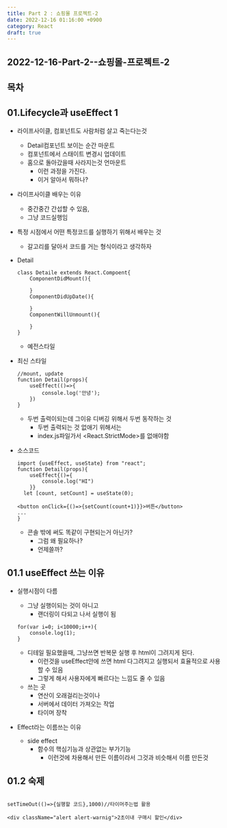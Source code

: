 ```yaml
---
title: Part 2 : 쇼핑몰 프로젝트-2
date: 2022-12-16 01:16:00 +0900
category: React
draft: true
---
```


## 2022-12-16-Part-2--쇼핑몰-프로젝트-2

## 목차

## 01.Lifecycle과 useEffect 1

- 라이프사이클, 컴포넌트도 사람처럼 살고 죽는다는것

  - Detail컴포넌트 보이는 순간 마운트 
  - 컴포넌트에서 스태이트 변경시 업데이트
  - 홈으로 돌아갔을때 사라지는것 언마운트
    - 이런 과정을 가진다.
    - 이거 알아서 뭐하나?

- 라이프사이클 배우는 이유

  - 중간중간 간섭할 수 있음,
  - 그냥 코드실행임

- 특정 시점에서 어떤 특정코드를 실행하기 위해서 배우는 것

  - 갈고리를 달아서 코드를 거는 형식이라고 생각하자

- Detail

  ```react
  class Detaile extends React.Compoent{
      ComponentDidMount(){
          
      }
      ComponentDidUpDate(){
          
      }
      ComponentWillUnmount(){
          
      }
  }
  ```

  - 예전스타일

- 최신 스타일

  ```react
  //mount, update
  function Detail(props){
      useEffect(()=>{
          console.log('안녕');
      })
  }
  ```

  - 두번 출력이되는데 그이유 디버깅 위해서 두번 동작하는 것
    -  두번 출력되는 것 없애기 위해서는
      - index.js파일가서 <React.StrictMode>를 없애야함

- 소스코드

  ```react
  import {useEffect, useState} from "react";
  function Detail(props){
      useEffect{()={
          console.log("HI")
      }}
  	let [count, setCount] = useState(0);
  	
  <button onClick={()=>{setCount(count+1)}}>버튼</button>
  ...
  }
  ```

  - 콘솔 밖에 써도 똑같이 구현되는거 아닌가?
    - 그럼 왜 필요하나?
    - 언제쓸까?

## 01.1 useEffect 쓰는 이유

- 실행시점이 다름

  - 그냥 실행이되는 것이 아니고
    - 랜더링이 다되고 나서 실행이 됨

  ```react
  for(var i=0; i<10000;i++){
      console.log(1);
  }
  ```

  - 디테일 필요했을때, 그냥쓰면 반복문 실행 후 html이 그려지게 된다.
    - 이런것을 useEffect안에 쓰면 html 다그려지고 실행되서 효율적으로 사용할 수 있음
    - 그렇게 해서 사용자에게 빠르다는 느낌도 줄 수 있음
  - 쓰는 곳
    - 연산이 오래걸리는것이나
    - 서버에서 데이터 가져오는 작업
    - 타이머 장착

- Effect라는 이름쓰는 이유

  - side effect
    - 함수의 핵심기능과 상관없는 부가기능
      - 이런것에 차용해서 만든 이름이라서 그것과 비슷해서 이름 만든것

## 01.2 숙제

```react

setTimeOut(()=>{실행할 코드},1000)//타이머주는법 활용

<div className="alert alert-warnig">2초이내 구매시 할인</div>
```

